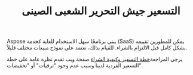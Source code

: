 ﻿---
title: التسعير جيش التحرير الشعبى الصينى
second_title: Aspose.Cells Cloud Documen
type: docs
url: /ar/pricing-plan/
description: Aspose.Cells تدعم السحابة Excel لإنشاء وتحويل ودمج وتقسيم وحماية وتشغيل الكائن الداخلي وما إلى ذلك
weight: 70
---
Aspose يبني برنامجًا سهل الاستخدام للغاية كخدمة (SaaS) يمكن للمطورين تقييمه بشكل كامل قبل الالتزام بالشراء. للقيام بذلك، نعتمد على نموذج مبيعات مختلف قليلاً.

 يرجى المراجعة[خطة التسعير وكيفية الشراء](https://purchase.aspose.cloud/buy) صفحة ويب تقدم نظرة عامة على خطة التسعير الفردية لدينا وسبب عدم وجود "ترقيات" أو "تخفيضات".



